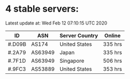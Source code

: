 # 4 stable servers:

Latest update at: Wed Feb 12 07:10:15 UTC 2020

| ID | ASN | Server Country | Online |
| -- | --- | -------------- | ------ |
| #.D09B | AS174 | United States | 335 hrs |
| #.2A79 | AS63949 | Japan | 335 hrs |
| #.7F1D | AS63949 | Singapore | 506 hrs |
| #.9FC3 | AS53889 | United States | 353 hrs |

